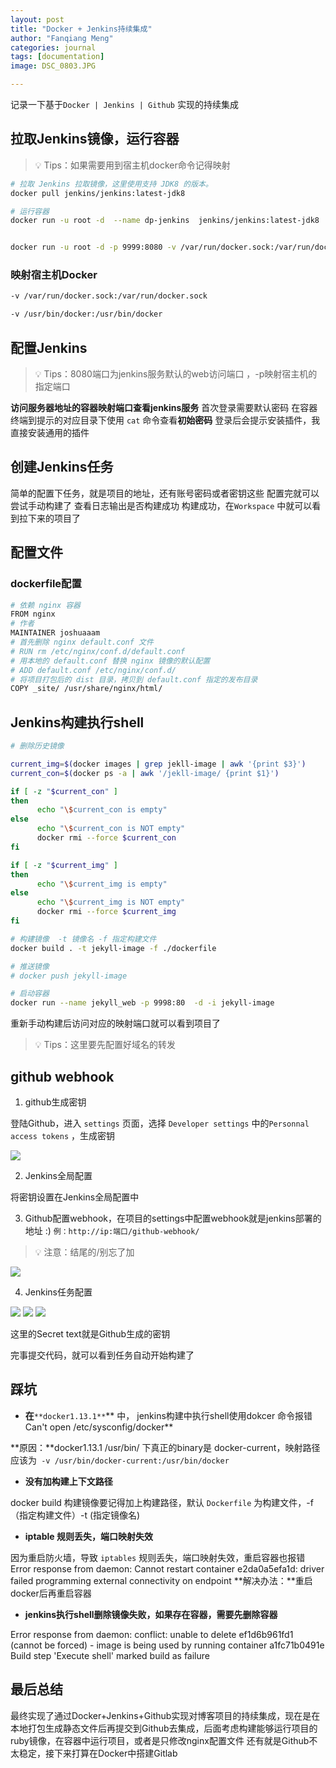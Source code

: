 ```yaml
---
layout: post
title: "Docker + Jenkins持续集成"
author: "Fanqiang Meng"
categories: journal
tags: [documentation]
image: DSC_0803.JPG

---
```


记录一下基于`Docker | Jenkins | Github` 实现的持续集成
## 拉取Jenkins镜像，运行容器
> 💡 Tips：如果需要用到宿主机docker命令记得映射

```bash
# 拉取 Jenkins 拉取镜像，这里使用支持 JDK8 的版本。
docker pull jenkins/jenkins:latest-jdk8

# 运行容器
docker run -u root -d  --name dp-jenkins  jenkins/jenkins:latest-jdk8


docker run -u root -d -p 9999:8080 -v /var/run/docker.sock:/var/run/docker.sock  -v /usr/bin/docker:/usr/bin/docker --name docker-jenkins jenkins/jenkins:latest-jdk8
```
### 映射宿主机Docker
```bash
-v /var/run/docker.sock:/var/run/docker.sock 

-v /usr/bin/docker:/usr/bin/docker
```
## 配置Jenkins
> 💡 Tips：8080端口为jenkins服务默认的web访问端口 ，-p映射宿主机的指定端口

**访问服务器地址的容器映射端口查看jenkins服务**
首次登录需要默认密码
在容器终端到提示的对应目录下使用 `cat` 命令查看**初始密码**
登录后会提示安装插件，我直接安装通用的插件
## 创建Jenkins任务
简单的配置下任务，就是项目的地址，还有账号密码或者密钥这些
配置完就可以尝试手动构建了
查看日志输出是否构建成功
构建成功，在`Workspace` 中就可以看到拉下来的项目了
## 配置文件
### dockerfile配置
```bash
# 依赖 nginx 容器
FROM nginx
# 作者
MAINTAINER joshuaaam
# 首先删除 nginx default.conf 文件
# RUN rm /etc/nginx/conf.d/default.conf
# 用本地的 default.conf 替换 nginx 镜像的默认配置
# ADD default.conf /etc/nginx/conf.d/
# 将项目打包后的 dist 目录，拷贝到 default.conf 指定的发布目录 
COPY _site/ /usr/share/nginx/html/
```
## Jenkins构建执行shell

```bash
# 删除历史镜像

current_img=$(docker images | grep jekll-image | awk '{print $3}')
current_con=$(docker ps -a | awk '/jekll-image/ {print $1}')

if [ -z "$current_con" ]
then
      echo "\$current_con is empty"
else
      echo "\$current_con is NOT empty"
      docker rmi --force $current_con
fi

if [ -z "$current_img" ]
then
      echo "\$current_img is empty"
else
      echo "\$current_img is NOT empty"
      docker rmi --force $current_img
fi

# 构建镜像  -t 镜像名 -f 指定构建文件  
docker build . -t jekyll-image -f ./dockerfile

# 推送镜像
# docker push jekyll-image

# 启动容器
docker run --name jekyll_web -p 9998:80  -d -i jekyll-image
```

重新手动构建后访问对应的映射端口就可以看到项目了
> 💡 Tips：这里要先配置好域名的转发


## github webhook

1. github生成密钥

登陆Github，进入 `settings` 页面，选择 `Developer settings` 中的`Personnal access tokens` ，生成密钥

<img src="{{site.url}}/assets/img/2022-7-24/005.png"/>

2. Jenkins全局配置

将密钥设置在Jenkins全局配置中

3. Github配置webhook，在项目的settings中配置webhook就是jenkins部署的地址 :) `例：http://ip:端口/github-webhook/`
> 💡 注意：结尾的/别忘了加


<img src="{{site.url}}/assets/img/2022-7-24/001.png"/>

4. Jenkins任务配置

<img src="{{site.url}}/assets/img/2022-7-24/002.png"/>

<img src="{{site.url}}/assets/img/2022-7-24/003.png"/>

<img src="{{site.url}}/assets/img/2022-7-24/006.png"/>

这里的Secret text就是Github生成的密钥

完事提交代码，就可以看到任务自动开始构建了







## 踩坑

- **在**`**docker1.13.1**`** 中， jenkins构建中执行shell使用dokcer 命令报错 Can't open /etc/sysconfig/docker**

**原因：**docker1.13.1  /usr/bin/ 下真正的binary是 docker-current，映射路径应该为` -v /usr/bin/docker-current:/usr/bin/docker` 

- **没有加构建上下文路径**

 docker build 构建镜像要记得加上构建路径，默认 `Dockerfile` 为构建文件，-f（指定构建文件）-t (指定镜像名)

- **iptable 规则丢失，端口映射失效**

因为重启防火墙，导致 `iptables`  规则丢失，端口映射失效，重启容器也报错
Error response from daemon: Cannot restart container e2da0a5efa1d: driver failed programming external connectivity on endpoint
**解决办法：**重启docker后再重启容器

- **jenkins执行shell删除镜像失败，如果存在容器，需要先删除容器**

Error response from daemon: conflict: unable to delete ef1d6b961fd1 (cannot be forced) - image is being used by running container a1fc71b0491e Build step 'Execute shell' marked build as failure


## 最后总结
最终实现了通过Docker+Jenkins+Github实现对博客项目的持续集成，现在是在本地打包生成静态文件后再提交到Github去集成，后面考虑构建能够运行项目的ruby镜像，在容器中运行项目，或者是只修改nginx配置文件
还有就是Github不太稳定，接下来打算在Docker中搭建Gitlab















